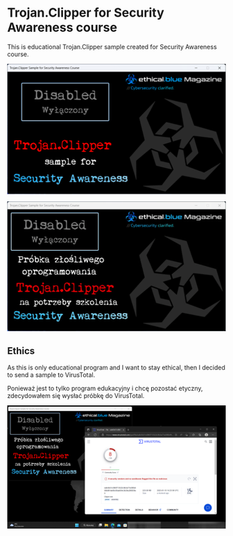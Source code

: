 # Trojan.Clipper for Security Awareness course

This is educational Trojan.Clipper sample created for Security Awareness course.


![Image](https://github.com/ethicalblue/Clipper/blob/main/img/clipper-en.png)


![Image](https://github.com/ethicalblue/Clipper/blob/main/img/clipper-pl.png)


## Ethics

As this is only educational program and I want to stay ethical, then I decided to send a sample to VirusTotal.


Ponieważ jest to tylko program edukacyjny i chcę pozostać etyczny, zdecydowałem się wysłać próbkę do VirusTotal.


![Image](https://github.com/ethicalblue/Clipper/blob/main/img/detection.png)